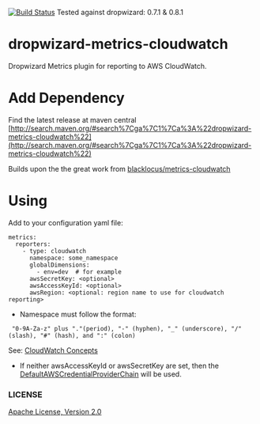 [![Build Status](https://travis-ci.org/jdamick/dropwizard-metrics-cloudwatch.svg?branch=master)](https://travis-ci.org/jdamick/dropwizard-metrics-cloudwatch)  Tested against dropwizard: 0.7.1 & 0.8.1 

dropwizard-metrics-cloudwatch
=============================

Dropwizard Metrics plugin for reporting to AWS CloudWatch.



Add Dependency
===


Find the latest release at maven central [http://search.maven.org/#search%7Cga%7C1%7Ca%3A%22dropwizard-metrics-cloudwatch%22](http://search.maven.org/#search%7Cga%7C1%7Ca%3A%22dropwizard-metrics-cloudwatch%22)


Builds upon the the great work from [blacklocus/metrics-cloudwatch](https://github.com/blacklocus/metrics-cloudwatch)

Using
=====

Add to your configuration yaml file:

```
metrics:
  reporters:
    - type: cloudwatch
      namespace: some_namespace
      globalDimensions:
        - env=dev  # for example
      awsSecretKey: <optional>
      awsAccessKeyId: <optional>
      awsRegion: <optional: region name to use for cloudwatch reporting>
```

- Namespace must follow the format:
```
 "0-9A-Za-z" plus "."(period), "-" (hyphen), "_" (underscore), "/" (slash), "#" (hash), and ":" (colon)
```
See: [CloudWatch Concepts](http://docs.aws.amazon.com/AmazonCloudWatch/latest/DeveloperGuide/cloudwatch_concepts.html)

- If neither awsAccessKeyId or awsSecretKey are set, then the
[DefaultAWSCredentialProviderChain](http://docs.aws.amazon.com/AWSJavaSDK/latest/javadoc/com/amazonaws/auth/DefaultAWSCredentialsProviderChain.html)
will be used.



### LICENSE

[Apache License, Version 2.0](http://www.apache.org/licenses/LICENSE-2.0)
